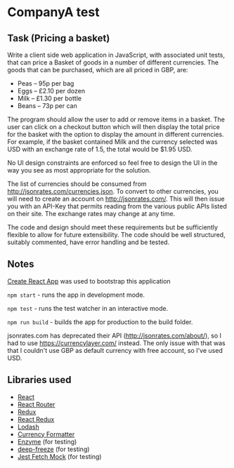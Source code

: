 # CompanyA test

## Task (Pricing a basket)

Write a client side web application in JavaScript, with associated unit tests, that can price a Basket of goods in a number of different currencies. The goods that can be purchased, which are all priced in GBP, are:

* Peas – 95p per bag
* Eggs – £2.10 per dozen
* Milk – £1.30 per bottle
* Beans – 73p per can

The program should allow the user to add or remove items in a basket. The user can click on a checkout button which will then display the total price for the basket with the option to display the amount in different currencies. For example, if the basket contained Milk and the currency selected was USD with an exchange rate of 1.5, the total would be $1.95 USD.

No UI design constraints are enforced so feel free to design the UI in the way you see as most appropriate for the solution.

The list of currencies should be consumed from http://jsonrates.com/currencies.json. To convert to other currencies, you will need to create an account on http://jsonrates.com/. This will then issue you with an API-Key that permits reading from the various public APIs listed on their site. The exchange rates may change at any time.

The code and design should meet these requirements but be sufficiently flexible to allow for future extensibility. The code should be well structured, suitably commented, have error handling and be tested.

## Notes

[Create React App](https://github.com/facebookincubator/create-react-app) was used to bootstrap this application

`npm start` - runs the app in development mode.

`npm test` - runs the test watcher in an interactive mode.

`npm run build` - builds the app for production to the build folder.

jsonrates.com has deprecated their API (http://jsonrates.com/about/), so I had to use https://currencylayer.com/ instead. The only issue with that was that I couldn't use GBP as default currency with free account, so I've used USD.

## Libraries used

* [React](https://facebook.github.io/react/)
* [React Router](https://reacttraining.com/react-router/web)
* [Redux](http://redux.js.org/)
* [React Redux](https://github.com/reactjs/react-redux)
* [Lodash](https://lodash.com/)
* [Currency Formatter](https://github.com/smirzaei/currency-formatter)
* [Enzyme](https://github.com/airbnb/enzyme) (for testing)
* [deep-freeze](https://github.com/substack/deep-freeze) (for testing)
* [Jest Fetch Mock](https://github.com/jefflau/jest-fetch-mock) (for testing)